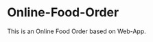 # Online-Food-Order

This is an Online Food Order based on Web-App.




































































































































































































































































